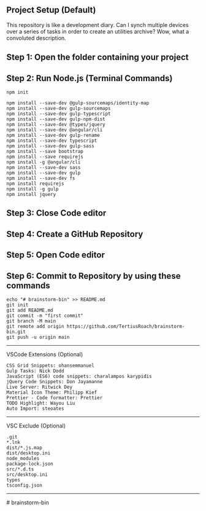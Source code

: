 ## Project Setup (Default)

This repository is like a development diary. Can I synch multiple devices over a series of tasks in order to create an utilities archive? Wow, what a convoluted description.

## Step 1: Open the folder containing your project

## Step 2: Run Node.js (Terminal Commands)

    npm init

    npm install --save-dev @gulp-sourcemaps/identity-map
    npm install --save-dev gulp-sourcemaps
    npm install --save-dev gulp-typescript
    npm install --save-dev gulp-npm-dist
    npm install --save-dev @types/jquery
    npm install --save-dev @angular/cli
    npm install --save-dev gulp-rename
    npm install --save-dev typescript
    npm install --save-dev gulp-sass
    npm install --save bootstrap
    npm install --save requirejs
    npm install -g @angular/cli
    npm install --save-dev sass
    npm install --save-dev gulp
    npm install --save-dev fs
    npm install requirejs
    npm install -g gulp
    npm install jquery

## Step 3: Close Code editor

## Step 4: Create a GitHub Repository

## Step 5: Open Code editor

## Step 6: Commit to Repository by using these commands

    echo "# brainstorm-bin" >> README.md
    git init
    git add README.md
    git commit -m "first commit"
    git branch -M main
    git remote add origin https://github.com/TertiusRoach/brainstorm-bin.git
    git push -u origin main

---

VSCode Extensions (Optional)

    CSS Grid Snippets: ohansemmanuel
    Gulp Tasks: Nick Dodd
    JavaScript (ES6) code snippets: charalampos karypidis
    jQuery Code Snippets: Don Jayamanne
    Live Server: Ritwick Dey
    Material Icon Theme: Philipp Kief
    Prettier - Code formatter: Prettier
    TODO Highlight: Wayou Liu
    Auto Import: steoates

---

VSC Exclude (Optional)

    .git
    *.lnk
    dist/*.js.map
    dist/desktop.ini
    node_modules
    package-lock.json
    src/*.d.ts
    src/desktop.ini
    types
    tsconfig.json

---

#   b r a i n s t o r m - b i n 
 
 
